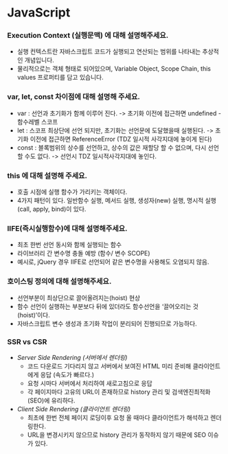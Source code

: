 # JavaScript  

### Execution Context (실행문맥) 에 대해 설명해주세요.
- 실행 컨텍스트란 자바스크립트 코드가 실행되고 연산되는 범위를 나타내는 추상적인 개념입니다.
- 물리적으로는 객체 형태로 되어있으며, Variable Object, Scope Chain, this values 프로퍼티를 담고 있습니다. 

### var, let, const 차이점에 대해 설명해 주세요. 
- var : 선언과 초기화가 함께 이루어 진다.
     -> 초기화 이전에 접근하면 undefined - 함수레벨 스코프
- let : 스코프 최상단에 선언 되지만, 초기화는 선언문에 도달했을때 실행된다.
     -> 초기화 이전에 접근하면 ReferenceError (TDZ 일시적 사각지대에 놓이게 된다)
- const : 블록범위의 상수를 선언하고, 상수의 값은 재할당 할 수 없으며, 다시 선언할 수도 없다.
     -> 선언시 TDZ 일시적사각지대에 놓인다.

### this 에 대해 설명해 주세요.
- 호출 시점에 실행 함수가 가리키는 객체이다.
- 4가지 패턴이 있다. 일반함수 실행, 메서드 실행, 생성자(new) 실행, 명시적 실행(call, apply, bind)이 있다. 


### IIFE(즉시실행함수)에 대해 설명해주세요. 
- 최초 한번 선언 동시와 함께 실행되는 함수<br>
- 라이브러리 간 변수명 충돌 예방 (함수/ 변수 SCOPE)<br>
- 예시로, jQuery 경우 IIFE로 선언되어 같은 변수명을 사용해도 오염되지 않음.

### 호이스팅 정의에 대해 설명해주세요. 
- 선언부분이 최상단으로 끌어올려지는(hoist) 현상<br>
- 함수 선언이 실행하는 부분보다 뒤에 있더라도 함수선언을 ‘끌어오리는 것(hoist)’이다.<br>
- 자바스크립트 변수 생성과 초기화 작업이 분리되어 진행되므로 가능하다.


### SSR vs CSR 
- <em>Server Side Rendering (서버에서 렌더링)</em><br>
     - 코드 다운로드 기다리지 않고 서버에서 보여진 HTML 미리 준비해 클라이언트에게 응답 (속도가 빠르다.)<br>
     - 요청 시마다 서버에서 처리하여 새로고침으로 응답<br>
     - 각 페이지마다 고유의 URL이 존재하므로 history 관리 및 검색엔진최적화(SEO)에 유리하다.<br>
- <em>Client Side Rendering (클라이언트 렌더링)</em><br>
     - 최초에 한번 전체 페이지 로딩이후 요청 올 때마다 클라이언트가 해석하고 렌더링한다.<br>
     - URL을 변경시키지 않으므로 history 관리가 동작하지 않기 때문에 SEO 이슈가 있다.
